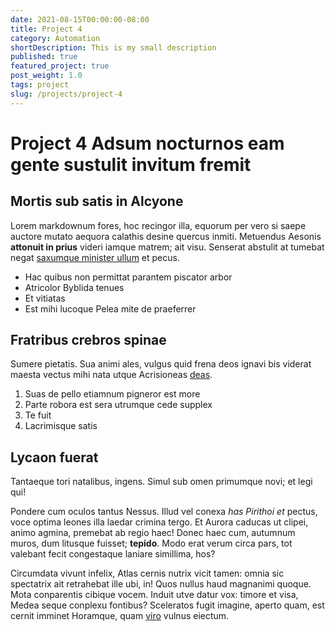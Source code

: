 ```yaml
---
date: 2021-08-15T00:00:00-08:00
title: Project 4
category: Automation
shortDescription: This is my small description
published: true
featured_project: true
post_weight: 1.0
tags: project
slug: /projects/project-4
---
```


# Project 4 Adsum nocturnos eam gente sustulit invitum fremit

## Mortis sub satis in Alcyone

Lorem markdownum fores, hoc recingor illa, equorum per vero si saepe auctore
mutato aequora calathis desine quercus inmiti. Metuendus Aesonis **attonuit in
prius** videri iamque matrem; ait visu. Senserat abstulit at tumebat negat
[saxumque minister ullum](http://adlocum.org/) et pecus.

- Hac quibus non permittat parantem piscator arbor
- Atricolor Byblida tenues
- Et vitiatas
- Est mihi lucoque Pelea mite de praeferrer

## Fratribus crebros spinae

Sumere pietatis. Sua animi ales, vulgus quid frena deos ignavi bis viderat
maesta vectus mihi nata utque Acrisioneas [deas](http://nam.org/videtper).

1. Suas de pello etiamnum pigneror est more
2. Parte robora est sera utrumque cede supplex
3. Te fuit
4. Lacrimisque satis

## Lycaon fuerat

Tantaeque tori natalibus, ingens. Simul sub omen primumque novi; et legi qui!

Pondere cum oculos tantus Nessus. Illud vel conexa *has Pirithoi et* pectus,
voce optima leones illa laedar crimina tergo. Et Aurora caducas ut clipei, animo
agmina, premebat ab regio haec! Donec haec cum, autumnum muros, dum litusque
fuisset; **tepido**. Modo erat verum circa pars, tot valebant fecit congestaque
laniare simillima, hos?

Circumdata vivunt infelix, Atlas cernis nutrix vicit tamen: omnia sic spectatrix
ait retrahebat ille ubi, in! Quos nullus haud magnanimi quoque. Mota conparentis
cibique vocem. Induit utve datur vox: timore et visa, Medea seque conplexu
fontibus? Sceleratos fugit imagine, aperto quam, est cernit imminet Horamque,
quam [viro](http://praetendat-orbe.org/lacusque) vulnus eiectum.